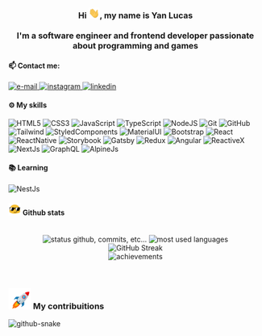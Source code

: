 ### <p align="center">Hi <img src="gifs/hi.gif" width="22" />, my name is Yan Lucas </br> </br> I'm a software engineer and frontend developer passionate about programming and games</p>

#### 📫 Contact me:

<a href="mailto:yanlucasbranco@gmail.com-" target="_blank">
<img alt="e-mail" src="https://img.shields.io/badge/yanlucasbranco@gmail.com-D14836?style=for-the-badge&logo=gmail&logoColor=white" />
</a>

<a href="https://www.instagram.com/yan_llucasb/" target="_blank">
<img alt="instagram" src="https://img.shields.io/badge/Instagram-e4405f?style=for-the-badge&logo=instagram&logoColor=white" />
</a>

<a href="https://www.linkedin.com/in/yan-lucas-54aa08216/" target="_blank">
<img alt="linkedin" src="https://img.shields.io/badge/Linkedin-blue?style=for-the-badge&logo=linkedin&logoColor=white" />
</a>

#### ⚙️ My skills

![HTML5](https://img.shields.io/badge/html5%20-%23E34F26.svg?&style=for-the-badge&logo=html5&logoColor=white)
![CSS3](https://img.shields.io/badge/css3%20-%231572B6.svg?&style=for-the-badge&logo=css3&logoColor=white)
![JavaScript](https://img.shields.io/badge/JavaScript-F7DF1E?style=for-the-badge&logo=javascript&logoColor=black)
![TypeScript](https://img.shields.io/badge/TypeScript-007ACC?style=for-the-badge&logo=typescript&logoColor=white)
![NodeJS](https://img.shields.io/badge/Node.js-339933?style=for-the-badge&logo=nodedotjs&logoColor=white)
![Git](https://img.shields.io/badge/git%20-%23F05033.svg?&style=for-the-badge&logo=git&logoColor=white&Color=c95410)
![GitHub](https://img.shields.io/badge/github%20-%23121011.svg?&style=for-the-badge&logo=github&logoColor=white&color=283238)
![Tailwind](https://img.shields.io/badge/Tailwind_CSS-38B2AC?style=for-the-badge&logo=tailwind-css&logoColor=white)
![StyledComponents](https://img.shields.io/badge/styled%20components-4c4c4c.svg?&style=for-the-badge&logo=styled-components&logoColor=#DB7093)
![MaterialUI](https://img.shields.io/badge/material%20ui-007FFF.svg?&style=for-the-badge&logo=mui&logoColor=fff)
![Bootstrap](https://img.shields.io/badge/Bootstrap-7952B3?style=for-the-badge&logo=bootstrap&logoColor=fff)
![React](https://img.shields.io/badge/React-20232A?style=for-the-badge&logo=react&logoColor=61DAFB)
![ReactNative](https://img.shields.io/badge/React_Native-20232A?style=for-the-badge&logo=react&logoColor=61DAFB)
![Storybook](https://img.shields.io/badge/Storybook-f2437e?style=for-the-badge&logo=Storybook&logoColor=white)
![Gatsby](https://img.shields.io/badge/Gatsby-683294?style=for-the-badge&logo=Gatsby&logoColor=fff)
![Redux](https://img.shields.io/badge/Redux-764abc?style=for-the-badge&logo=Redux&logoColor=fff)
![Angular](https://img.shields.io/badge/Angular-c3002f?style=for-the-badge&logo=Angular&logoColor=fff)
![ReactiveX](https://img.shields.io/badge/ReactiveX-b7178c?style=for-the-badge&logo=ReactiveX&logoColor=fff)
![NextJs](https://img.shields.io/badge/Next.js-000000?style=for-the-badge&logo=Next.js&logoColor=fff)
![GraphQL](https://img.shields.io/badge/GraphQL-de33a6?style=for-the-badge&logo=graphql&logoColor=fff)
![AlpineJs](https://img.shields.io/badge/Alpine.js-2D3441?style=for-the-badge&logo=Alpine.js&logoColor=77C1D2)

#### 📚 Learning
![NestJs](https://img.shields.io/badge/Nestjs-050708?style=for-the-badge&logo=nestjs&logoColor=E0234E)

#### <img src="gifs/haha.gif" width="25"> Github stats

<p align="center">
</br>
    <img alt="status github, commits, etc..." height="180px" src="https://github-readme-stats.vercel.app/api?username=zogss&count_private=true&show_icons=true&custom_title=Github&theme=radical&bg_color=0,000000,130F40&layout=compact&border_radius=6"
    />
    <img alt="most used languages" height="180px" src="https://github-readme-stats.vercel.app/api/top-langs/?username=zogss&count_private=true&theme=radical&bg_color=0,000000,130F40&layout=compact&border_radius=6&langs_count=20&hide=hack,swift,kotlin,objective-c,c++,c-make,markdown"/></br>
    <img src="https://github-readme-streak-stats.herokuapp.com?user=zogss&theme=radical&border_radius=6&background=45%2C000000%2C130F40" alt="GitHub Streak" /><br/>
    <img alt="achievements" src="https://github-profile-trophy.vercel.app/?username=zogss&theme=onestar&margin-w=8&column=7&count_private=true" />
</p>
</br>

### <img src="gifs/rocket.gif" width="45"> My contribuitions

<!-- ![snake gif](https://github.com/zogss/zogss/blob/output/github-contribution-grid-snake.svg) -->

<picture>
  <source media="(prefers-color-scheme: dark)" srcset="github-snake-dark.svg" />
  <source media="(prefers-color-scheme: light)" srcset="github-snake.svg" />
  <img alt="github-snake" src="github-snake.svg" />
</picture>

<!-- <img alt="views profile" width="110px" src="https://komarev.com/ghpvc/?username=zogss&color=blue&style=flat-square"/>
 -->
<!---
zogss/zogss is a ✨ special ✨ repository because its `README.md` (this file) appears on your GitHub profile.
You can click the Preview link to take a look at your changes.
--->
